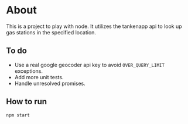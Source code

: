 # About
This is a project to play with node.
It utilizes the tankenapp api to look up gas stations in the specified location.

## To do

- Use a real google geocoder api key to avoid `OVER_QUERY_LIMIT` exceptions.
- Add more unit tests.
- Handle unresolved promises.

## How to run

```
npm start
```